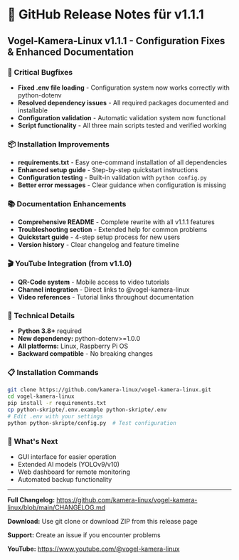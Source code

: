 # 🚀 GitHub Release Notes für v1.1.1

## Vogel-Kamera-Linux v1.1.1 - Configuration Fixes & Enhanced Documentation

### 🐛 Critical Bugfixes
- **Fixed .env file loading** - Configuration system now works correctly with python-dotenv
- **Resolved dependency issues** - All required packages documented and installable
- **Configuration validation** - Automatic validation system now functional
- **Script functionality** - All three main scripts tested and verified working

### 📦 Installation Improvements  
- **requirements.txt** - Easy one-command installation of all dependencies
- **Enhanced setup guide** - Step-by-step quickstart instructions
- **Configuration testing** - Built-in validation with `python config.py`
- **Better error messages** - Clear guidance when configuration is missing

### 📚 Documentation Enhancements
- **Comprehensive README** - Complete rewrite with all v1.1.1 features
- **Troubleshooting section** - Extended help for common problems
- **Quickstart guide** - 4-step setup process for new users
- **Version history** - Clear changelog and feature timeline

### 🎬 YouTube Integration (from v1.1.0)
- **QR-Code system** - Mobile access to video tutorials
- **Channel integration** - Direct links to @vogel-kamera-linux
- **Video references** - Tutorial links throughout documentation

### 🔧 Technical Details
- **Python 3.8+** required
- **New dependency:** python-dotenv>=1.0.0
- **All platforms:** Linux, Raspberry Pi OS
- **Backward compatible** - No breaking changes

### 📋 Installation Commands
```bash
git clone https://github.com/kamera-linux/vogel-kamera-linux.git
cd vogel-kamera-linux
pip install -r requirements.txt
cp python-skripte/.env.example python-skripte/.env
# Edit .env with your settings
python python-skripte/config.py  # Test configuration
```

### 🎯 What's Next
- GUI interface for easier operation
- Extended AI models (YOLOv9/v10)
- Web dashboard for remote monitoring
- Automated backup functionality

---

**Full Changelog:** https://github.com/kamera-linux/vogel-kamera-linux/blob/main/CHANGELOG.md

**Download:** Use git clone or download ZIP from this release page

**Support:** Create an issue if you encounter problems

**YouTube:** https://www.youtube.com/@vogel-kamera-linux